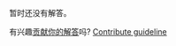 
暂时还没有解答。

有兴趣[贡献你的解答](https://github.com/BFEdev/BFE.dev-solutions/blob/main/css/holy-grail-layout_zh.md)吗? [Contribute guideline](https://github.com/BFEdev/BFE.dev-solutions#how-to-contribute)
